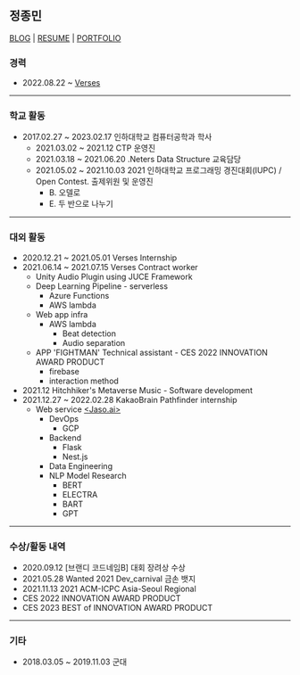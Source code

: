## 정종민
[BLOG](https://blog.naver.com/jjmjm2002) | [RESUME](https://tringles.notion.site/_Resume-c9eef5017cc849308329907596bc14b1) | [PORTFOLIO](https://tringles.notion.site/_Portfolio-5b9f7d02568b43d895070dce23a63c4b)

### 경력
+ 2022.08.22 ~ [Verses](https://www.verses.kr/)

- - -

### 학교 활동
+ 2017.02.27 ~ 2023.02.17 인하대학교 컴퓨터공학과 학사
  + 2021.03.02 ~ 2021.12 CTP 운영진
  + 2021.03.18 ~ 2021.06.20 .Neters Data Structure 교육담당
  + 2021.05.02 ~ 2021.10.03 2021 인하대학교 프로그래밍 경진대회(IUPC) / Open Contest. 출제위원 및 운영진
    + B. 오델로
    + E. 두 반으로 나누기

- - -

### 대외 활동
+ 2020.12.21 ~ 2021.05.01 Verses Internship
+ 2021.06.14 ~ 2021.07.15 Verses Contract worker
  + Unity Audio Plugin using JUCE Framework
  + Deep Learning Pipeline - serverless
    + Azure Functions
    + AWS lambda
  + Web app infra
    + AWS lambda
      + Beat detection
      + Audio separation
  + APP 'FIGHTMAN' Technical assistant - CES 2022 INNOVATION AWARD PRODUCT
    + firebase
    + interaction method
+ 2021.12 Hitchhiker's Metaverse Music - Software development
+ 2021.12.27 ~ 2022.02.28 KakaoBrain Pathfinder internship
  + Web service [<Jaso.ai>](https://github.com/pathfider-muzi/jaso.ai)
    + DevOps
      + GCP
    + Backend
      + Flask
      + Nest.js
    + Data Engineering
    + NLP Model Research
      + BERT
      + ELECTRA
      + BART
      + GPT

- - -

### 수상/활동 내역
+ 2020.09.12 [브랜디 코드네임B] 대회 장려상 수상
+ 2021.05.28 Wanted 2021 Dev_carnival 금손 뱃지
+ 2021.11.13 2021 ACM-ICPC Asia-Seoul Regional
+ CES 2022 INNOVATION AWARD PRODUCT
+ CES 2023 BEST of INNOVATION AWARD PRODUCT

- - -

### 기타
+ 2018.03.05 ~ 2019.11.03 군대
